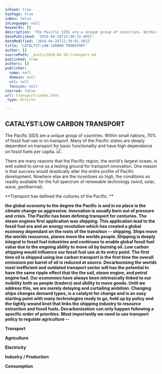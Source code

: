 ```yaml
---
inFeed: true
hasPage: true
inNav: false
inLanguage: null
keywords: []
description: 'The Pacific SIDS are a unique group of countries. Within small nations, 70% of fossil fuel use is on transport. Many of the Pacific states are deeply dependent on transport for basic functionality and have high dependance on fossil fuels per capita.'
datePublished: '2016-04-28T12:40:33.495Z'
dateModified: '2016-04-28T12:39:01.501Z'
title: 'CATALYST:LOW CARBON TRANSPORT'
author: []
sourcePath: _posts/2016-04-28-transport.md
published: true
authors: []
publisher:
  name: null
  domain: null
  url: null
  favicon: null
starred: false
url: transport/index.html
_type: Article

---
```

## CATALYST:LOW CARBON TRANSPORT

The Pacific SIDS are a unique group of countries. Within small nations, 70% of fossil fuel use is on transport. Many of the Pacific states are deeply dependent on transport for basic functionality and have high dependance on fossil fuels per capita.
![](https://the-grid-user-content.s3-us-west-2.amazonaws.com/29ae05d4-5ea2-4c9d-b9c8-dfe1dd8c703f.jpg)

There are many reasons that the Pacific region, the world's largest ocean, is well suited to serve as a testing ground for transport innovation. One reason is that success would drastically alter the entire profile of Pacific development. Nowhere else are the incentives so high, the conditions so readily available for the full spectrum of renewable technology (wind, solar, wave, geothermal). 

**Transport has defined the cultures of the Pacific. **

**the global economy to the degree the Pacific is and in no place is the climate change so aggressive. Innovation is usually born out of pressure and crisis. The Pacific has been defining transport for centuries. The steam engines first application was shipping. This application lead to the fossil fuel era and an energy revolution which has created a global economy dependant on the roots of the transition -- shipping. Ships move the worlds resources, planes move the worlds people. Shipping is deeply integral to fossil fuel industries and continues to enable global fossil fuel value due to the ongoing ability to move oil by burning oil. Low carbon shipping would influence our fossil fuel use at its entry point. The first time oil is shipped using low carbon transport is the first time the overall emissions per barrel of oil is reduced at source. Decarbonising the worlds most inefficient and outdated transport sector will has the potential to have the same ripple effect that the the sail, steam engine, and petrol engine had. Our economies have always been intrinsically linked to our mobility both as people (traders) and ability to move goods. Until we address this, we are merely delaying and curtailing ambition. Changing ships changes demand types, is a catalyst for change and is an easy starting point with many technologies ready to go, held up by policy and the tightly wound knot that links the shipping industry to resource extraction and fossil fuels. Decarbonisation can only happen following a specific order of priorities. Most importantly we need to use transport policy to regulate agriculture --**

**Transport**

**Agriculture**

**Electricity**

**Industry / Production**

**Consumption**